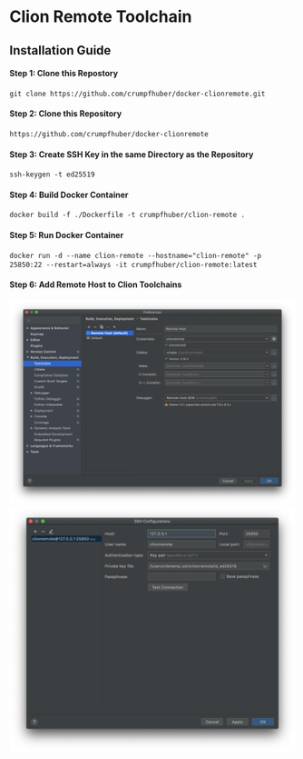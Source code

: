 # Clion Remote Toolchain

## Installation Guide

#### Step 1: Clone this Repostory
```
git clone https://github.com/crumpfhuber/docker-clionremote.git
```

#### Step 2: Clone this Repository
```
https://github.com/crumpfhuber/docker-clionremote
```

#### Step 3: Create SSH Key in the same Directory as the Repository
```
ssh-keygen -t ed25519
```

#### Step 4: Build Docker Container
```
docker build -f ./Dockerfile -t crumpfhuber/clion-remote .
```

#### Step 5: Run Docker Container
```
docker run -d --name clion-remote --hostname="clion-remote" -p 25850:22 --restart=always -it crumpfhuber/clion-remote:latest
```

#### Step 6: Add Remote Host to Clion Toolchains

![Screenshot 2](screenshot2.png)
![Screenshot 1](screenshot1.png)

